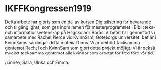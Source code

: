 # IKFFKongressen1919

Detta arbete har gjorts som en del av kursen Digitalisering för bevarande och tillgänglighet, som ges inom ramen för masterprogrammet i Biblioteks- och informationsvetenskap på Högskolan i Borås. Arbetet har genomförts i samarbete med Rachel Pierce vid KvinnSam, Göteborgs universitet. Det är i KvinnSams samlingar detta material finns. Vi är oerhört tacksamma gentemot Rachel och KvinnSam som gjort detta projekt möjligt. Vi är också mycket tacksamma gentemot alla kvinnor som arbetat för fred före vår tid. 

/Linnéa, Sara, Ulrika och Emma. 
